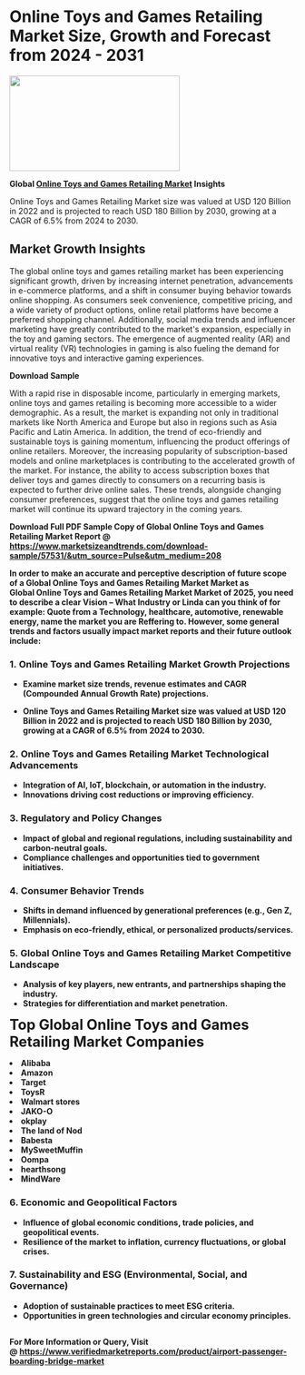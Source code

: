 <H1>Online Toys and Games Retailing Market Size, Growth and Forecast from 2024 - 2031</H1><img class="aligncenter size-medium wp-image-584254" src="https://thirdeyenews.in/wp-content/uploads/2024/09/Global-Market-Research-300x168.jpeg" alt="" width="300" height="168" /><p><strong>Global&nbsp;<a href="https://www.marketsizeandtrends.com/download-sample/57531/&amp;utm_source=Pulse&amp;utm_medium=208">Online Toys and Games Retailing Market</a> Insights</strong></p><p>Online Toys and Games Retailing Market size was valued at USD 120 Billion in 2022 and is projected to reach USD 180 Billion by 2030, growing at a CAGR of 6.5% from 2024 to 2030.</p><p><h2>Market Growth Insights</h2> <p>The global online toys and games retailing market has been experiencing significant growth, driven by increasing internet penetration, advancements in e-commerce platforms, and a shift in consumer buying behavior towards online shopping. As consumers seek convenience, competitive pricing, and a wide variety of product options, online retail platforms have become a preferred shopping channel. Additionally, social media trends and influencer marketing have greatly contributed to the market's expansion, especially in the toy and gaming sectors. The emergence of augmented reality (AR) and virtual reality (VR) technologies in gaming is also fueling the demand for innovative toys and interactive gaming experiences.</p> <p><strong>Download Sample</strong></p> <p>With a rapid rise in disposable income, particularly in emerging markets, online toys and games retailing is becoming more accessible to a wider demographic. As a result, the market is expanding not only in traditional markets like North America and Europe but also in regions such as Asia Pacific and Latin America. In addition, the trend of eco-friendly and sustainable toys is gaining momentum, influencing the product offerings of online retailers. Moreover, the increasing popularity of subscription-based models and online marketplaces is contributing to the accelerated growth of the market. For instance, the ability to access subscription boxes that deliver toys and games directly to consumers on a recurring basis is expected to further drive online sales. These trends, alongside changing consumer preferences, suggest that the online toys and games retailing market will continue its upward trajectory in the coming years.</p> <p><strong></p><p><span class=""><strong>Download Full PDF Sample Copy of Global Online Toys and Games Retailing Market Report</strong> @ <a href="https://www.marketsizeandtrends.com/download-sample/57531/&amp;utm_source=Pulse&amp;utm_medium=208" target="_blank">https://www.marketsizeandtrends.com/download-sample/57531/&amp;utm_source=Pulse&amp;utm_medium=208</a></span></p><p>In order to make an accurate and perceptive description of future scope of a Global&nbsp;Online Toys and Games Retailing Market Market as Global&nbsp;Online Toys and Games Retailing Market Market of 2025, you need to describe a clear Vision &ndash; What Industry or Linda can you think of for example: Quote from a Technology, healthcare, automotive, renewable energy, name the market you are Reffering to. However, some general trends and factors usually impact market reports and their future outlook include:</p><h3>1.&nbsp;<strong>Online Toys and Games Retailing Market Growth Projections</strong></h3><ul><li>Examine market size trends, revenue estimates and CAGR (Compounded Annual Growth Rate) projections.</li><li><p>Online Toys and Games Retailing Market size was valued at USD 120 Billion in 2022 and is projected to reach USD 180 Billion by 2030, growing at a CAGR of 6.5% from 2024 to 2030.</p></li></ul><h3>2.&nbsp;<strong>Online Toys and Games Retailing Market Technological Advancements</strong></h3><ul><li>Integration of AI, IoT, blockchain, or automation in the industry.</li><li>Innovations driving cost reductions or improving efficiency.</li></ul><h3>3.&nbsp;<strong>Regulatory and Policy Changes</strong></h3><ul><li>Impact of global and regional regulations, including sustainability and carbon-neutral goals.</li><li>Compliance challenges and opportunities tied to government initiatives.</li></ul><h3>4.&nbsp;<strong>Consumer Behavior Trends</strong></h3><ul><li>Shifts in demand influenced by generational preferences (e.g., Gen Z, Millennials).</li><li>Emphasis on eco-friendly, ethical, or personalized products/services.</li></ul><h3>5.&nbsp;<strong>Global Online Toys and Games Retailing Market Competitive Landscape</strong></h3><ul><li>Analysis of key players, new entrants, and partnerships shaping the industry.</li><li>Strategies for differentiation and market penetration.</li></ul><p data-pm-slice="1 1 []"><span style="color: inherit; font-family: inherit; font-size: 25px;">Top Global Online Toys and Games Retailing Market Companies</span></p><div class="" data-test-id=""><p><li>Alibaba</li><li> Amazon</li><li> Target</li><li> ToysR</li><li> Walmart stores</li><li> JAKO-O</li><li> okplay</li><li> The land of Nod</li><li> Babesta</li><li> MySweetMuffin</li><li> Oompa</li><li> hearthsong</li><li> MindWare</li></p></div><h3>6.&nbsp;<strong>Economic and Geopolitical Factors</strong></h3><ul><li>Influence of global economic conditions, trade policies, and geopolitical events.</li><li>Resilience of the market to inflation, currency fluctuations, or global crises.</li></ul><h3>7.&nbsp;<strong>Sustainability and ESG (Environmental, Social, and Governance)</strong></h3><ul><li>Adoption of sustainable practices to meet ESG criteria.</li><li>Opportunities in green technologies and circular economy principles.</li></ul><h2><strong style="font-size: 14px;">For More Information or Query, Visit @&nbsp;</strong><a style="background-color: #ffffff; font-size: 14px;" href="https://www.marketsizeandtrends.com/report/online-toys-and-games-retailing-market/" target="_blank">https://www.verifiedmarketreports.com/product/airport-passenger-boarding-bridge-market</a></h2>
